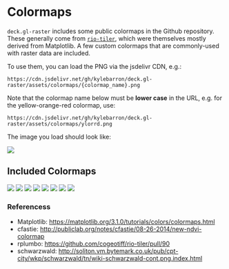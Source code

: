 # Colormaps

`deck.gl-raster` includes some public colormaps in the Github repository. These
generally come from [`rio-tiler`][rio-tiler], which were themselves mostly
derived from Matplotlib. A few custom colormaps that are commonly-used with
raster data are included.

To use them, you can load the PNG via the jsdelivr CDN, e.g.:

```
https://cdn.jsdelivr.net/gh/kylebarron/deck.gl-raster/assets/colormaps/{colormap_name}.png
```

Note that the colormap name below must be **lower case** in the URL, e.g. for
the yellow-orange-red colormap, use:

```
https://cdn.jsdelivr.net/gh/kylebarron/deck.gl-raster/assets/colormaps/ylorrd.png
```

The image you load should look like:

![](https://cdn.jsdelivr.net/gh/kylebarron/deck.gl-raster/assets/colormaps/ylorrd.png)

## Included Colormaps

![](https://cdn.jsdelivr.net/gh/cogeotiff/rio-tiler@master/docs/img/custom.png)
![](https://cdn.jsdelivr.net/gh/cogeotiff/rio-tiler@master/docs/img/perceptually_uniform_sequential.png)
![](https://cdn.jsdelivr.net/gh/cogeotiff/rio-tiler@master/docs/img/sequential.png)
![](<https://cdn.jsdelivr.net/gh/cogeotiff/rio-tiler@master/docs/img/sequential_(2).png>)
![](https://cdn.jsdelivr.net/gh/cogeotiff/rio-tiler@master/docs/img/diverging.png)
![](https://cdn.jsdelivr.net/gh/cogeotiff/rio-tiler@master/docs/img/cyclic.png)
![](https://cdn.jsdelivr.net/gh/cogeotiff/rio-tiler@master/docs/img/qualitative.png)
![](https://cdn.jsdelivr.net/gh/cogeotiff/rio-tiler@master/docs/img/miscellaneous.png)

### Referencess

- Matplotlib: https://matplotlib.org/3.1.0/tutorials/colors/colormaps.html
- cfastie: http://publiclab.org/notes/cfastie/08-26-2014/new-ndvi-colormap
- rplumbo: https://github.com/cogeotiff/rio-tiler/pull/90
- schwarzwald: http://soliton.vm.bytemark.co.uk/pub/cpt-city/wkp/schwarzwald/tn/wiki-schwarzwald-cont.png.index.html

[rio-tiler]: https://github.com/cogeotiff/rio-tiler
